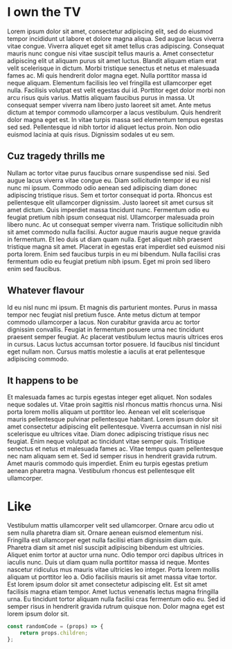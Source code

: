 # I own the TV

Lorem ipsum dolor sit amet, consectetur adipiscing elit, sed do eiusmod tempor incididunt ut labore et dolore magna aliqua. Sed augue lacus viverra vitae congue. Viverra aliquet eget sit amet tellus cras adipiscing. Consequat mauris nunc congue nisi vitae suscipit tellus mauris a. Amet consectetur adipiscing elit ut aliquam purus sit amet luctus. Blandit aliquam etiam erat velit scelerisque in dictum. Morbi tristique senectus et netus et malesuada fames ac. Mi quis hendrerit dolor magna eget. Nulla porttitor massa id neque aliquam. Elementum facilisis leo vel fringilla est ullamcorper eget nulla. Facilisis volutpat est velit egestas dui id. Porttitor eget dolor morbi non arcu risus quis varius. Mattis aliquam faucibus purus in massa. Ut consequat semper viverra nam libero justo laoreet sit amet. Ante metus dictum at tempor commodo ullamcorper a lacus vestibulum. Quis hendrerit dolor magna eget est. In vitae turpis massa sed elementum tempus egestas sed sed. Pellentesque id nibh tortor id aliquet lectus proin. Non odio euismod lacinia at quis risus. Dignissim sodales ut eu sem.

## Cuz tragedy thrills me

Nullam ac tortor vitae purus faucibus ornare suspendisse sed nisi. Sed augue lacus viverra vitae congue eu. Diam sollicitudin tempor id eu nisl nunc mi ipsum. Commodo odio aenean sed adipiscing diam donec adipiscing tristique risus. Sem et tortor consequat id porta. Rhoncus est pellentesque elit ullamcorper dignissim. Justo laoreet sit amet cursus sit amet dictum. Quis imperdiet massa tincidunt nunc. Fermentum odio eu feugiat pretium nibh ipsum consequat nisl. Ullamcorper malesuada proin libero nunc. Ac ut consequat semper viverra nam. Tristique sollicitudin nibh sit amet commodo nulla facilisi. Auctor augue mauris augue neque gravida in fermentum. Et leo duis ut diam quam nulla. Eget aliquet nibh praesent tristique magna sit amet. Placerat in egestas erat imperdiet sed euismod nisi porta lorem. Enim sed faucibus turpis in eu mi bibendum. Nulla facilisi cras fermentum odio eu feugiat pretium nibh ipsum. Eget mi proin sed libero enim sed faucibus.

## Whatever flavour

Id eu nisl nunc mi ipsum. Et magnis dis parturient montes. Purus in massa tempor nec feugiat nisl pretium fusce. Ante metus dictum at tempor commodo ullamcorper a lacus. Non curabitur gravida arcu ac tortor dignissim convallis. Feugiat in fermentum posuere urna nec tincidunt praesent semper feugiat. Ac placerat vestibulum lectus mauris ultrices eros in cursus. Lacus luctus accumsan tortor posuere. Id faucibus nisl tincidunt eget nullam non. Cursus mattis molestie a iaculis at erat pellentesque adipiscing commodo.

## It happens to be

Et malesuada fames ac turpis egestas integer eget aliquet. Non sodales neque sodales ut. Vitae proin sagittis nisl rhoncus mattis rhoncus urna. Nisi porta lorem mollis aliquam ut porttitor leo. Aenean vel elit scelerisque mauris pellentesque pulvinar pellentesque habitant. Lorem ipsum dolor sit amet consectetur adipiscing elit pellentesque. Viverra accumsan in nisl nisi scelerisque eu ultrices vitae. Diam donec adipiscing tristique risus nec feugiat. Enim neque volutpat ac tincidunt vitae semper quis. Tristique senectus et netus et malesuada fames ac. Vitae tempus quam pellentesque nec nam aliquam sem et. Sed id semper risus in hendrerit gravida rutrum. Amet mauris commodo quis imperdiet. Enim eu turpis egestas pretium aenean pharetra magna. Vestibulum rhoncus est pellentesque elit ullamcorper.

# Like

Vestibulum mattis ullamcorper velit sed ullamcorper. Ornare arcu odio ut sem nulla pharetra diam sit. Ornare aenean euismod elementum nisi. Fringilla est ullamcorper eget nulla facilisi etiam dignissim diam quis. Pharetra diam sit amet nisl suscipit adipiscing bibendum est ultricies. Aliquet enim tortor at auctor urna nunc. Odio tempor orci dapibus ultrices in iaculis nunc. Duis ut diam quam nulla porttitor massa id neque. Montes nascetur ridiculus mus mauris vitae ultricies leo integer. Porta lorem mollis aliquam ut porttitor leo a. Odio facilisis mauris sit amet massa vitae tortor. Est lorem ipsum dolor sit amet consectetur adipiscing elit. Est sit amet facilisis magna etiam tempor. Amet luctus venenatis lectus magna fringilla urna. Eu tincidunt tortor aliquam nulla facilisi cras fermentum odio eu. Sed id semper risus in hendrerit gravida rutrum quisque non. Dolor magna eget est lorem ipsum dolor sit.

```js
const randomCode = (props) => {
    return props.children;
};
```
